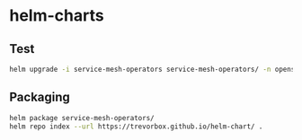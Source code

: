 # helm-charts

## Test

```sh
helm upgrade -i service-mesh-operators service-mesh-operators/ -n openshift-operators-redhat --create-namespace
```

## Packaging

```sh
helm package service-mesh-operators/
helm repo index --url https://trevorbox.github.io/helm-chart/ .
```
